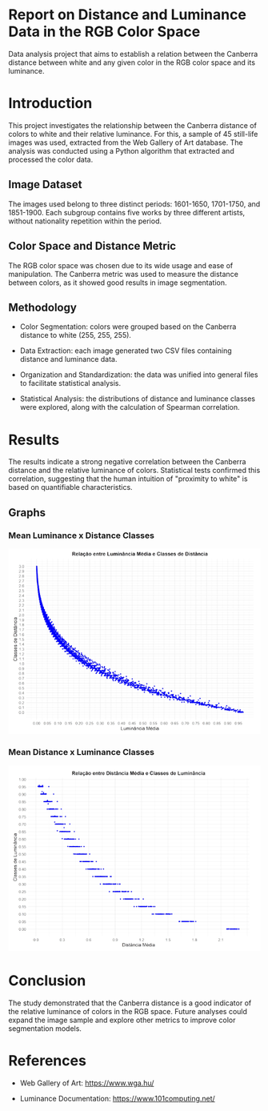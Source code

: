 # Report on Distance and Luminance Data in the RGB Color Space
Data analysis project that aims to establish a relation between the Canberra distance between white and any given color in the RGB color space and its luminance. 

# Introduction

This project investigates the relationship between the Canberra distance of colors to white and their relative luminance. For this, a sample of 45 still-life images was used, extracted from the Web Gallery of Art database. The analysis was conducted using a Python algorithm that extracted and processed the color data.

## Image Dataset

The images used belong to three distinct periods: 1601-1650, 1701-1750, and 1851-1900. Each subgroup contains five works by three different artists, without nationality repetition within the period.

## Color Space and Distance Metric

The RGB color space was chosen due to its wide usage and ease of manipulation. The Canberra metric was used to measure the distance between colors, as it showed good results in image segmentation.

## Methodology

* Color Segmentation: colors were grouped based on the Canberra distance to white (255, 255, 255).

* Data Extraction: each image generated two CSV files containing distance and luminance data.

* Organization and Standardization: the data was unified into general files to facilitate statistical analysis.

* Statistical Analysis: the distributions of distance and luminance classes were explored, along with the calculation of Spearman correlation.

# Results

The results indicate a strong negative correlation between the Canberra distance and the relative luminance of colors. Statistical tests confirmed this correlation, suggesting that the human intuition of "proximity to white" is based on quantifiable characteristics.

## Graphs

### Mean Luminance x Distance Classes
<img src='med_lum_dist_graph.PNG'>

### Mean Distance x Luminance Classes
<img src='med_dist_lum_graph.PNG'>

# Conclusion

The study demonstrated that the Canberra distance is a good indicator of the relative luminance of colors in the RGB space. Future analyses could expand the image sample and explore other metrics to improve color segmentation models.

# References

* Web Gallery of Art: https://www.wga.hu/

* Luminance Documentation: https://www.101computing.net/

